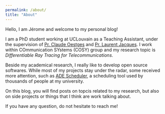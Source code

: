 ```yaml
---
permalink: /about/
title: "About"
---
```


Hello, I am Jérome and welcome to my personal blog!

I am a PhD student working at UCLouvain as a Teaching Assistant, under the supervision of [Pr. Claude Oestges](https://uclouvain.be/en/directories/Claude.Oestges) and [Pr. Laurent Jacques](https://uclouvain.be/en/directories/laurent.jacques). I work within COmmunication SYstems (COSY) group and my research topic is *Differentiable Ray Tracing for Telecommunications*.

Beside my academical research, I really like to develop open source softwares. While most of my projects stay under the radar, some received more attention, such as [ADE Scheduler](https://github.com/ADE-Scheduler/ADE-Scheduler), a scheduling tool used by thousands of people at my university.

On this blog, you will find posts on topcis related to my research, but also on side projects or things that I think are work talking about.

If you have any question, do not hesitate to reach me!
